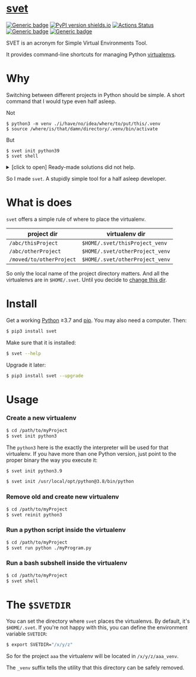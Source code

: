 # [svet](https://github.com/rtmigo/svet#readme)

[![Generic badge](https://img.shields.io/badge/ready_for_use-maybe-orange.svg)](#)
[![PyPI version shields.io](https://img.shields.io/pypi/v/svet.svg)](https://pypi.python.org/pypi/svet/)
[![Actions Status](https://github.com/rtmigo/svet/workflows/CI/badge.svg?branch=master)](https://github.com/rtmigo/svet/actions)
[![Generic badge](https://img.shields.io/badge/CI_OS-MacOS,_Ubuntu-blue.svg)](#)
[![Generic badge](https://img.shields.io/badge/CI_Python-3.7--3.9-blue.svg)](#)

SVET is an acronym for Simple Virtual Environments Tool.

It provides command-line shortcuts for managing Python [virtualenvs](https://docs.python.org/3/library/venv.html).

# Why

Switching between different projects in Python should be simple. A short command 
that I would type even half asleep.

Not
```base
$ python3 -m venv ./i/have/no/idea/where/to/put/this/.venv
$ source /where/is/that/damn/directory/.venv/bin/activate
```

But
```base
$ svet init python39
$ svet shell
```

<details>
  <summary>[click to open] Ready-made solutions did not help.</summary><br/>


As a ready-made solution to the problem, I tried [pipenv](https://pipenv.pypa.io/). It kind of 
solved the problem, but also brought new challenges that dwarfed the old ones. I didn't sign 
up for this.

I also tried [virtualenvwrapper](https://virtualenvwrapper.readthedocs.io/en/latest/). 
A package whose name is easier to copy than to type. I hoped it was only a name. Alas, this is the philosophy of the whole package.

</details>

So I made `svet`. A stupidly simple tool for a half asleep developer.

# What is does

`svet` offers a simple rule of where to place the virtualenv.

|project dir|virtualenv dir|
|-----|----|
|`/abc/thisProject`|`$HOME/.svet/thisProject_venv`|
|`/abc/otherProject`|`$HOME/.svet/otherProject_venv`|
|`/moved/to/otherProject`|`$HOME/.svet/otherProject_venv`|

So only the local name of the project directory matters. And all the virtualenvs 
are in `$HOME/.svet`. Until you decide to [change this dir](#vepdir).

# Install

Get a working [Python](https://www.python.org/) ≥3.7 and [pip](https://pip.pypa.io/en/stable/installing/). You may also need a computer. Then:

```bash
$ pip3 install svet
```

Make sure that it is installed:

```bash
$ svet --help
```

Upgrade it later:
```bash
$ pip3 install svet --upgrade
```


# Usage

### Create a new virtualenv

```bash
$ cd /path/to/myProject
$ svet init python3
```

The `python3` here is the exactly the interpreter will be used for that virtualenv. If you have 
more than one Python version, just point to the proper binary the way you execute it:

```bash
$ svet init python3.9
```
```bash
$ svet init /usr/local/opt/python@3.8/bin/python
```

	
### Remove old and create new virtualenv

```bash
$ cd /path/to/myProject
$ svet reinit python3
```

### Run a python script inside the virtualenv 
```bash 		
$ cd /path/to/myProject
$ svet run python ./myProgram.py
```

### Run a bash subshell inside the virtualenv 
```bash	
$ cd /path/to/myProject
$ svet shell
```

# The `$SVETDIR`

You can set the directory where `svet` places the virtualenvs. By default, it's `$HOME/.svet`. If you're not happy with this, you can define the environment variable `SVETDIR`:
```bash
$ export SVETDIR="/x/y/z"
```
So for the project `aaa` the virtualenv will be located in `/x/y/z/aaa_venv`.

The `_venv` suffix tells the utility that this directory can be safely removed.